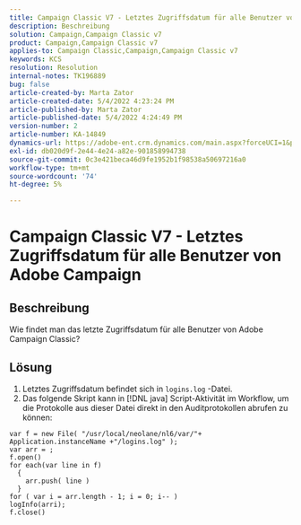 ```yaml
---
title: Campaign Classic V7 - Letztes Zugriffsdatum für alle Benutzer von Adobe Campaign
description: Beschreibung
solution: Campaign,Campaign Classic v7
product: Campaign,Campaign Classic v7
applies-to: Campaign Classic,Campaign,Campaign Classic v7
keywords: KCS
resolution: Resolution
internal-notes: TK196889
bug: false
article-created-by: Marta Zator
article-created-date: 5/4/2022 4:23:24 PM
article-published-by: Marta Zator
article-published-date: 5/4/2022 4:24:49 PM
version-number: 2
article-number: KA-14849
dynamics-url: https://adobe-ent.crm.dynamics.com/main.aspx?forceUCI=1&pagetype=entityrecord&etn=knowledgearticle&id=83ef7582-c6cb-ec11-a7b5-6045bd00d4f5
exl-id: db020d9f-2e44-4e24-a82e-901858994738
source-git-commit: 0c3e421beca46d9fe1952b1f98538a50697216a0
workflow-type: tm+mt
source-wordcount: '74'
ht-degree: 5%

---
```


# Campaign Classic V7 - Letztes Zugriffsdatum für alle Benutzer von Adobe Campaign

## Beschreibung


Wie findet man das letzte Zugriffsdatum für alle Benutzer von Adobe Campaign Classic?


## Lösung


1. Letztes Zugriffsdatum befindet sich in `logins.log` -Datei.
2. Das folgende Skript kann in [!DNL java] Script-Aktivität im Workflow, um die Protokolle aus dieser Datei direkt in den Auditprotokollen abrufen zu können:

```
var f = new File( "/usr/local/neolane/nl6/var/"+ Application.instanceName +"/logins.log" );
var arr = ;
f.open()
for each(var line in f)
  {
    arr.push( line )
  }
for ( var i = arr.length - 1; i = 0; i-- )
logInfo(arri);
f.close()
```
